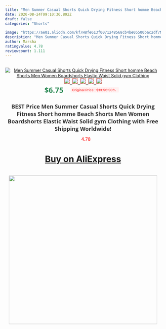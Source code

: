 ```yaml
---
title: "Men Summer Casual Shorts Quick Drying Fitness Short homme Beach Shorts Men Women Boardshorts Elastic Waist Solid gym Clothing"
date: 2020-08-24T09:10:36.892Z
draft: false
categories: "Shorts"

image: "https://ae01.alicdn.com/kf/H8fe613f0071248568cb4be05500bac2df/Men-Summer-Casual-Shorts-Quick-Drying-Fitness-Short-homme-Beach-Shorts-Men-Women-Boardshorts-Elastic-Waist.jpg"
description: "Men Summer Casual Shorts Quick Drying Fitness Short homme Beach Shorts Men Women Boardshorts Elastic Waist Solid gym Clothing"
author: Marsha
ratingvalue: 4.78
reviewcount: 1.111
---
```

<br>
<div style="text-align: center;">
<a href="https://s.click.aliexpress.com/e/_99BPWl" target="_blank" rel="nofollow noopener noreferrer"><img alt="Men Summer Casual Shorts Quick Drying Fitness Short homme Beach Shorts Men Women Boardshorts Elastic Waist Solid gym Clothing" class="magnifier-image" src="https://ae01.alicdn.com/kf/H8fe613f0071248568cb4be05500bac2df/Men-Summer-Casual-Shorts-Quick-Drying-Fitness-Short-homme-Beach-Shorts-Men-Women-Boardshorts-Elastic-Waist.jpg_640x640.jpg">
<br>
<img style="border:1px solid salmon" src="https://ae01.alicdn.com/kf/H8fe613f0071248568cb4be05500bac2df/Men-Summer-Casual-Shorts-Quick-Drying-Fitness-Short-homme-Beach-Shorts-Men-Women-Boardshorts-Elastic-Waist.jpg_120x120.jpg">&nbsp;&nbsp;<img style="border:1px solid salmon" src="https://ae01.alicdn.com/kf/H2fd8590f647748029ca9a0168a47b8c9h/Men-Summer-Casual-Shorts-Quick-Drying-Fitness-Short-homme-Beach-Shorts-Men-Women-Boardshorts-Elastic-Waist.jpg_120x120.jpg">&nbsp;&nbsp;<img style="border:1px solid salmon" src="https://ae01.alicdn.com/kf/Hfa863882168e47d1bae446d381bd3c56n/Men-Summer-Casual-Shorts-Quick-Drying-Fitness-Short-homme-Beach-Shorts-Men-Women-Boardshorts-Elastic-Waist.jpg_120x120.jpg">&nbsp;&nbsp;<img style="border:1px solid salmon" src="https://ae01.alicdn.com/kf/H0f9ab64b37fd49feae1baabe7639cbbcn/Men-Summer-Casual-Shorts-Quick-Drying-Fitness-Short-homme-Beach-Shorts-Men-Women-Boardshorts-Elastic-Waist.jpg_120x120.jpg">&nbsp;&nbsp;<img style="border:1px solid salmon" src="https://ae01.alicdn.com/kf/He6d5e7c6982a4291a4a7ed6be63102fbT/Men-Summer-Casual-Shorts-Quick-Drying-Fitness-Short-homme-Beach-Shorts-Men-Women-Boardshorts-Elastic-Waist.jpg_120x120.jpg"></a></div><br0>
<div style="text-align: center;"><span style="background-color: white; border: 0px; box-sizing: border-box; color: seagreen; display: inline-block; font-family: &quot;open sans&quot; , &quot;arial&quot; , &quot;helvetica&quot; , sans-serif , &quot;heiti&quot;; font-size: 24px; font-stretch: inherit; font-weight: 700; line-height: inherit; margin: 0px 10px 0px 0px; padding: 0px; vertical-align: middle;">$6.75 </span>
<span style="background: rgb(255 , 241 , 241); border-radius: 3px; border: 0px; box-sizing: border-box; color: #ff4747; display: inline-block; font-family: inherit; font-size: 12px; font-stretch: inherit; font-style: inherit; font-variant: inherit; font-weight: 600; line-height: inherit; margin: 0px; padding: 2px 5px; transform: scale(0.9); vertical-align: middle;">Original Price : <b style="text-decoration: line-through;">$13.50 </b> 50%&nbsp;&nbsp;</span></div>
<h1 style="color: #333333; display: inline-block; font-family: &quot;open sans&quot; , &quot;arial&quot; , &quot;helvetica&quot; , sans-serif , &quot;heiti&quot;; font-size: 18px; font-stretch: inherit; font-weight: 700; text-align: center;">BEST Price Men Summer Casual Shorts Quick Drying Fitness Short homme Beach Shorts Men Women Boardshorts Elastic Waist Solid gym Clothing with Free Shipping Worldwide!</h1>
<div style="color: #ff4747; text-align: center;">
<img src="https://4.bp.blogspot.com/-M0ZcTcb-5uY/XleCXlxnR4I/AAAAAAAAAEc/OrjgMkXV1oMQFaCRZj5HQwOCBcu3w1FegCPcBGAYYCw/s1600/star.png" style="height: 15px;">&nbsp;<b>4.78</b></div>
<div class="button_cont" align="center"><a class="buynow_a" href="https://s.click.aliexpress.com/e/_99BPWl" target="_blank" rel="nofollow noopener noreferrer"><H1>Buy on AliExpress</H1></a></div><br>
<div class="separator" style="clear: both; text-align: center;">
<img src="https://lh3.googleusercontent.com/-pTy5HemUv9M/XlePHvY0dAI/AAAAAAAAAE4/0nX5iRUoIWY8eMW9Dpxeirr157OZliDIgCLcBGAsYHQ/s1600/badge.gif" width="480">
</div>
